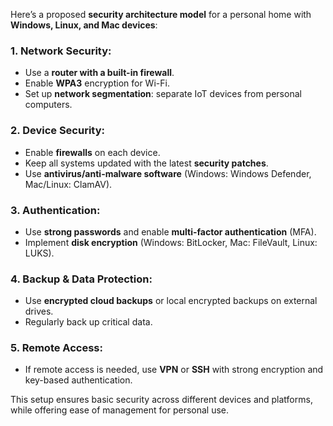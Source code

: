 Here’s a proposed **security architecture model** for a personal home with **Windows, Linux, and Mac devices**:

### **1. Network Security**:
   - Use a **router with a built-in firewall**.
   - Enable **WPA3** encryption for Wi-Fi.
   - Set up **network segmentation**: separate IoT devices from personal computers.

### **2. Device Security**:
   - Enable **firewalls** on each device.
   - Keep all systems updated with the latest **security patches**.
   - Use **antivirus/anti-malware software** (Windows: Windows Defender, Mac/Linux: ClamAV).

### **3. Authentication**:
   - Use **strong passwords** and enable **multi-factor authentication** (MFA).
   - Implement **disk encryption** (Windows: BitLocker, Mac: FileVault, Linux: LUKS).

### **4. Backup & Data Protection**:
   - Use **encrypted cloud backups** or local encrypted backups on external drives.
   - Regularly back up critical data.

### **5. Remote Access**:
   - If remote access is needed, use **VPN** or **SSH** with strong encryption and key-based authentication.

This setup ensures basic security across different devices and platforms, while offering ease of management for personal use.

